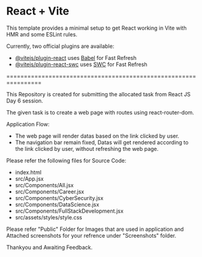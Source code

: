 # React + Vite

This template provides a minimal setup to get React working in Vite with HMR and some ESLint rules.

Currently, two official plugins are available:

- [@vitejs/plugin-react](https://github.com/vitejs/vite-plugin-react/blob/main/packages/plugin-react/README.md) uses [Babel](https://babeljs.io/) for Fast Refresh
- [@vitejs/plugin-react-swc](https://github.com/vitejs/vite-plugin-react-swc) uses [SWC](https://swc.rs/) for Fast Refresh

================================================================

This Repository is created for submitting the allocated task from React JS Day 6 session.

The given task is to create a web page with routes using react-router-dom.

Application Flow:

- The web page will render datas based on the link clicked by user.
- The navigation bar remain fixed, Datas will get rendered according to the link clicked by user, without refreshing the web page.

Please refer the following files for Source Code:
- index.html
- src/App.jsx
- src/Components/All.jsx
- src/Components/Career.jsx
- src/Components/CyberSecurity.jsx
- src/Components/DataScience.jsx
- src/Components/FullStackDevelopment.jsx
- src/assets/styles/style.css

Please refer "Public" Folder for Images that are used in application and Attached screenshots for your refrence under "Screenshots" folder.

Thankyou and Awaiting Feedback.